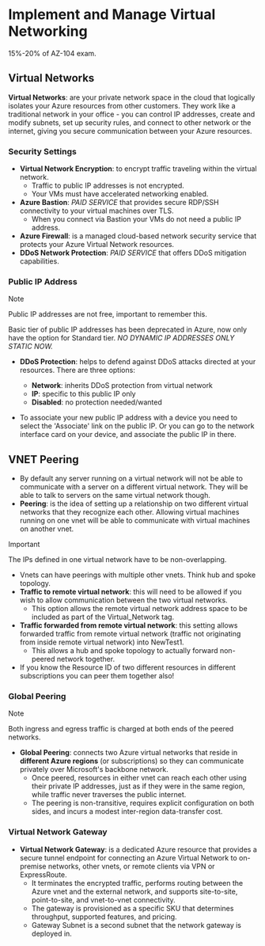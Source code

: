 # Implement and Manage Virtual Networking

15%-20% of AZ-104 exam.  

## Virtual Networks

**Virtual Networks**: are your private network space in the cloud that logically isolates your Azure resources from other customers.  They work like a traditional network in your office - you can control IP addresses, create and modify subnets, set up security rules, and connect to other network or the internet, giving you secure communication between your Azure resources.  

### Security Settings

- **Virtual Network Encryption**: to encrypt traffic traveling within the virtual network.
  - Traffic to public IP addresses is not encrypted.
  - Your VMs must have accelerated networking enabled.
- **Azure Bastion**: *PAID SERVICE* that provides secure RDP/SSH connectivity to your virtual machines over TLS.
  - When you connect via Bastion your VMs do not need a public IP address.
- **Azure Firewall**: is a managed cloud-based network security service that protects your Azure Virtual Network resources.
- **DDoS Network Protection**: *PAID SERVICE* that offers DDoS mitigation capabilities.

### Public IP Address

> [!NOTE]
> Public IP addresses are not free, important to remember this.

Basic tier of public IP addresses has been deprecated in Azure, now only have the option for Standard tier.  *NO DYNAMIC IP ADDRESSES ONLY STATIC NOW.*  

- **DDoS Protection**: helps to defend against DDoS attacks directed at your resources.  There are three options:
  - **Network**: inherits DDoS protection from virtual network
  - **IP**: specific to this public IP only
  - **Disabled**: no protection needed/wanted

- To associate your new public IP address with a device you need to select the 'Associate' link on the public IP.  Or you can go to the network interface card on your device, and associate the public IP in there.  

## VNET Peering

- By default any server running on a virtual network will not be able to communicate with a server on a different virtual network.  They will be able to talk to servers on the same virtual network though.
- **Peering**: is the idea of setting up a relationship on two different virtual networks that they recognize each other.  Allowing virtual machines running on one vnet will be able to communicate with virtual machines on another vnet.
> [!IMPORTANT]
> The IPs defined in one virtual network have to be non-overlapping.

- Vnets can have peerings with multiple other vnets.  Think hub and spoke topology.
- **Traffic to remote virtual network**: this will need to be allowed if you wish to allow communication between the two virtual networks.
  - This option allows the remote virtual network address space to be included as part of the Virtual_Network tag.
- **Traffic forwarded from remote virtual network**: this setting allows forwarded traffic from remote virtual network (traffic not originating from inside remote virtual network) into NewTest1. 
  - This allows a hub and spoke topology to actually forward non-peered network together.
- If you know the Resource ID of two different resources in different subscriptions you can peer them together also!

### Global Peering

> [!NOTE]
> Both ingress and egress traffic is charged at both ends of the peered networks.

- **Global Peering**: connects two Azure virtual networks that reside in **different Azure regions** (or subscriptions) so they can communicate privately over Microsoft's backbone network.  
  - Once peered, resources in either vnet can reach each other using their private IP addresses, just as if they were in the same region, while traffic never traverses the public internet.
  - The peering is non-transitive, requires explicit configuration on both sides, and incurs a modest inter-region data-transfer cost.

### Virtual Network Gateway

- **Virtual Network Gateway**: is a dedicated Azure resource that provides a secure tunnel endpoint for connecting an Azure Virtual Network to on-premise networks, other vnets, or remote clients via VPN or ExpressRoute.
  - It terminates the encrypted traffic, performs routing between the Azure vnet and the external network, and supports site-to-site, point-to-site, and vnet-to-vnet connectivity.
  - The gateway is provisioned as a specific SKU that determines throughput, supported features, and pricing.
  - Gateway Subnet is a second subnet that the network gateway is deployed in.